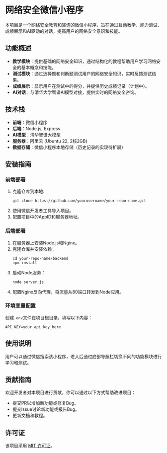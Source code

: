 # 网络安全微信小程序

本项目是一个网络安全教育和咨询的微信小程序，旨在通过互动教学、能力测试、成绩展示和AI驱动的对话，提高用户的网络安全意识和技能。

## 功能概述

- **教学模块**：提供基础的网络安全知识，通过结构化的教程帮助用户学习网络安全的基本概念和技能。
- **测试模块**：通过选择题和判断题测试用户的网络安全知识，实时反馈测试结果。
- **成绩展示**：显示用户在测试中的得分，并提供历史成绩记录（计划中）。
- **AI对话**：与清华大学智谱AI模型对接，提供实时的网络安全咨询。

## 技术栈

- **前端**：微信小程序
- **后端**：Node.js, Express
- **AI模型**：清华智谱大模型
- **服务器**：阿里云 (Ubuntu 22, 2核2GB)
- **数据存储**：微信小程序本地存储（历史记录的实现待扩展）

## 安装指南

### 前端部署

1. 克隆仓库到本地:
   ```
   git clone https://github.com/yourusername/your-repo-name.git
   ```
2. 使用微信开发者工具导入项目。
3. 配置项目中的AppID和服务器地址。

### 后端部署

1. 在服务器上安装Node.js和Nginx。
2. 克隆仓库并安装依赖：
   ```
   cd your-repo-name/backend
   npm install
   ```
3. 启动Node服务：
   ```
   node server.js
   ```
4. 配置Nginx反向代理，将流量从80端口转发到Node应用。

### 环境变量配置

创建`.env`文件在项目根目录，填写以下内容：
```
API_KEY=your_api_key_here
```

## 使用说明

用户可以通过微信搜索该小程序，进入后通过底部导航栏切换不同的功能模块进行学习和测试。

## 贡献指南

欢迎开发者对本项目进行贡献，你可以通过以下方式帮助改进项目：

- 提交PR以增加新功能或修复Bug。
- 提交Issue讨论新功能或报告Bug。
- 更新文档和教程。

## 许可证

该项目采用 [MIT 许可证](LICENSE)。